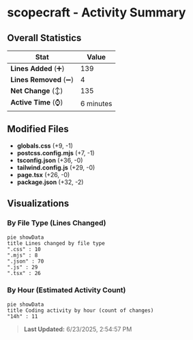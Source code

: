# scopecraft - Activity Summary 

## Overall Statistics

| Stat                   | Value                                                             |
| ---------------------- | ----------------------------------------------------------------- |
| **Lines Added** (➕)   | 139                                          |
| **Lines Removed** (➖) | 4                                        |
| **Net Change** (↕)    | 135                |
| **Active Time** (⌚)   | 6 minutes |


## Modified Files
- **globals.css** (+9, -1)
- **postcss.config.mjs** (+7, -1)
- **tsconfig.json** (+36, -0)
- **tailwind.config.js** (+29, -0)
- **page.tsx** (+26, -0)
- **package.json** (+32, -2)

## Visualizations

### By File Type (Lines Changed)

```mermaid
pie showData
title Lines changed by file type
".css" : 10
".mjs" : 8
".json" : 70
".js" : 29
".tsx" : 26
```

### By Hour (Estimated Activity Count)

```mermaid
pie showData
title Coding activity by hour (count of changes)
"14h" : 11
```


> **Last Updated:** 6/23/2025, 2:54:57 PM